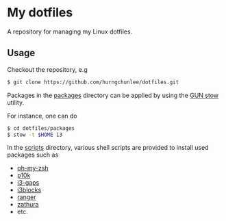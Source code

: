 # My dotfiles

A repository for managing my Linux dotfiles.

## Usage

Checkout the repository, e.g

```bash
$ git clone https://github.com/hurngchunlee/dotfiles.git
```

Packages in the [packages](packages) directory can be applied by using the [GUN stow](https://www.gnu.org/software/stow/) utility.

For instance, one can do

```bash
$ cd dotfiles/packages
$ stow -t $HOME i3
```

In the [scripts](scripts) directory, various shell scripts are provided to install used packages such as

- [oh-my-zsh](https://ohmyz.sh)
- [p10k](https://github.com/romkatv/powerlevel10k)
- [i3-gaps](https://github.com/Airblader/i3)
- [i3blocks](https://github.com/vivien/i3blocks)
- [ranger](https://ranger.github.io)
- [zathura](https://github.com/pwmt/zathura)
- etc.
